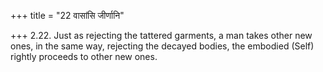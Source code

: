 +++
title = "22 वासांसि जीर्णानि"

+++
2.22. Just as rejecting the tattered garments, a man takes other new
ones, in the same way, rejecting the decayed bodies, the embodied (Self)
rightly proceeds to other new ones.
